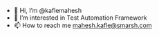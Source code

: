 - 👋 Hi, I’m @kaflemahesh
- 👀 I’m interested in Test Automation Framework
- 📫 How to reach me mahesh.kafle@smarsh.com

<!---
kaflemahesh/kaflemahesh is a ✨ special ✨ repository because its `README.md` (this file) appears on your GitHub profile.
You can click the Preview link to take a look at your changes.
--->

